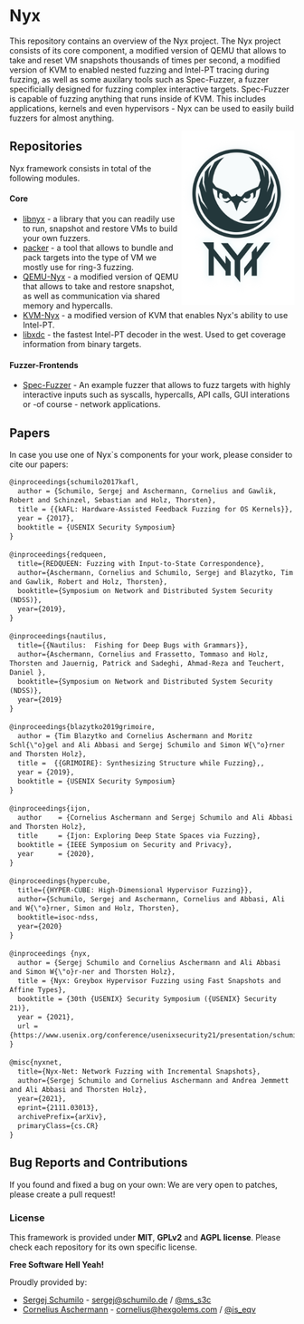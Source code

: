 # Nyx

This repository contains an overview of the Nyx project. The Nyx project consists of its core component, a modified version of QEMU that allows to take and reset VM snapshots thousands of times per second, a modified version of KVM to enabled nested fuzzing and Intel-PT tracing during fuzzing, as well as some auxilary tools such as Spec-Fuzzer, a fuzzer specificially designed for fuzzing complex interactive targets. Spec-Fuzzer is capable of fuzzing anything that runs inside of KVM. This includes applications, kernels and even hypervisors - Nyx can be used to easily build fuzzers for almost anything.

<p>
<img align="right" width="200"  src="logo.png">
</p>

## Repositories

Nyx framework consists in total of the following modules. 

#### Core
- [libnyx](https://github.com/nyx-fuzz/libnyx) - a library that you can readily use to run, snapshot and restore VMs to build your own fuzzers.
- [packer](https://github.com/nyx-fuzz/packer) - a tool that allows to bundle and pack targets into the type of VM we mostly use for ring-3 fuzzing.
- [QEMU-Nyx](https://github.com/nyx-fuzz/QEMU-Nyx) - a modified version of QEMU that allows to take and restore snapshot, as well as communication via shared memory and hypercalls.
- [KVM-Nyx](https://github.com/nyx-fuzz/KVM-Nyx) - a modified version of KVM that enables Nyx's ability to use Intel-PT.
- [libxdc](https://github.com/nyx-fuzz/libxdc) - the fastest Intel-PT decoder in the west. Used to get coverage information from binary targets.

#### Fuzzer-Frontends

- [Spec-Fuzzer](https://github.com/nyx-fuzz/spec-fuzzer) - An example fuzzer that allows to fuzz targets with highly interactive inputs such as syscalls, hypercalls, API calls, GUI interations or -of course - network applications.

## Papers

In case you use one of Nyx`s components for your work, please consider to cite our papers:


```
@inproceedings{schumilo2017kafl,
  author = {Schumilo, Sergej and Aschermann, Cornelius and Gawlik, Robert and Schinzel, Sebastian and Holz, Thorsten},
  title = {{kAFL: Hardware-Assisted Feedback Fuzzing for OS Kernels}},
  year = {2017},
  booktitle = {USENIX Security Symposium}
}

@inproceedings{redqueen,
  title={REDQUEEN: Fuzzing with Input-to-State Correspondence},
  author={Aschermann, Cornelius and Schumilo, Sergej and Blazytko, Tim and Gawlik, Robert and Holz, Thorsten},
  booktitle={Symposium on Network and Distributed System Security (NDSS)},
  year={2019},
}

@inproceedings{nautilus,
  title={{Nautilus:  Fishing for Deep Bugs with Grammars}},
  author={Aschermann, Cornelius and Frassetto, Tommaso and Holz, Thorsten and Jauernig, Patrick and Sadeghi, Ahmad-Reza and Teuchert, Daniel },
  booktitle={Symposium on Network and Distributed System Security (NDSS)},
  year={2019}
}

@inproceedings{blazytko2019grimoire,
  author = {Tim Blazytko and Cornelius Aschermann and Moritz Schl{\"o}gel and Ali Abbasi and Sergej Schumilo and Simon W{\"o}rner and Thorsten Holz},
  title =  {{GRIMOIRE}: Synthesizing Structure while Fuzzing},,
  year = {2019},
  booktitle = {USENIX Security Symposium}
}

@inproceedings{ijon,
  author    = {Cornelius Aschermann and Sergej Schumilo and Ali Abbasi and Thorsten Holz},
  title     = {Ijon: Exploring Deep State Spaces via Fuzzing},
  booktitle = {IEEE Symposium on Security and Privacy},
  year      = {2020},
}

@inproceedings{hypercube,
  title={{HYPER-CUBE: High-Dimensional Hypervisor Fuzzing}},
  author={Schumilo, Sergej and Aschermann, Cornelius and Abbasi, Ali and W{\"o}rner, Simon and Holz, Thorsten},
  booktitle=isoc-ndss,
  year={2020}
}

@inproceedings {nyx,
  author = {Sergej Schumilo and Cornelius Aschermann and Ali Abbasi and Simon W{\"o}r-ner and Thorsten Holz},
  title = {Nyx: Greybox Hypervisor Fuzzing using Fast Snapshots and Affine Types},
  booktitle = {30th {USENIX} Security Symposium ({USENIX} Security 21)},
  year = {2021},
  url = {https://www.usenix.org/conference/usenixsecurity21/presentation/schumilo},
}

@misc{nyxnet,
  title={Nyx-Net: Network Fuzzing with Incremental Snapshots}, 
  author={Sergej Schumilo and Cornelius Aschermann and Andrea Jemmett and Ali Abbasi and Thorsten Holz},
  year={2021},
  eprint={2111.03013},
  archivePrefix={arXiv},
  primaryClass={cs.CR}
}
```


## Bug Reports and Contributions

If you found and fixed a bug on your own: We are very open to patches, please create a pull request!  

### License

This framework is provided under **MIT**, **GPLv2** and **AGPL license**. Please check each repository for its own specific license. 

**Free Software Hell Yeah!** 

Proudly provided by: 
* [Sergej Schumilo](http://schumilo.de) - sergej@schumilo.de / [@ms_s3c](https://twitter.com/ms_s3c)
* [Cornelius Aschermann](https://hexgolems.com) - cornelius@hexgolems.com / [@is_eqv](https://twitter.com/is_eqv)
